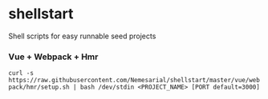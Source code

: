 # shellstart
Shell scripts for easy runnable seed projects

### Vue + Webpack + Hmr
`curl -s https://raw.githubusercontent.com/Nemesarial/shellstart/master/vue/webpack/hmr/setup.sh | bash /dev/stdin <PROJECT_NAME> [PORT default=3000]`
